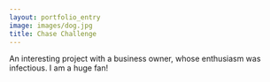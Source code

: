 ```yaml
---
layout: portfolio_entry
image: images/dog.jpg
title: Chase Challenge
---
```


An interesting project with a business owner, whose enthusiasm was infectious. I am a huge fan!